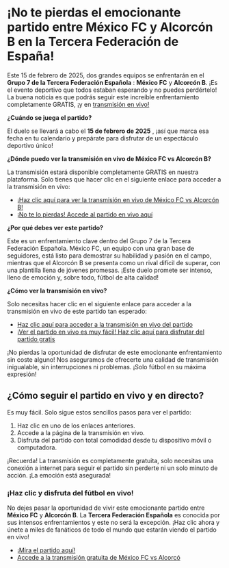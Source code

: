 # ¡No te pierdas el emocionante partido entre México FC y Alcorcón B en la Tercera Federación de España!

Este 15 de febrero de 2025, dos grandes equipos se enfrentarán en el **Grupo 7 de la Tercera Federación Española** : **México FC** y **Alcorcón B**. ¡Es el evento deportivo que todos estaban esperando y no puedes perdértelo! La buena noticia es que podrás seguir este increíble enfrentamiento completamente GRATIS, ¡y en [transmisión en vivo!](https://tinyurl.com/livestreamfreeo?st=M%C3%A9xico+FC+vs+Alcorc%C3%B3n+B&si=ghc)

**¿Cuándo se juega el partido?**

El duelo se llevará a cabo el **15 de febrero de 2025** , ¡así que marca esa fecha en tu calendario y prepárate para disfrutar de un espectáculo deportivo único!

**¿Dónde puedo ver la transmisión en vivo de México FC vs Alcorcón B?**

La transmisión estará disponible completamente GRATIS en nuestra plataforma. Solo tienes que hacer clic en el siguiente enlace para acceder a la transmisión en vivo:

- [¡Haz clic aquí para ver la transmisión en vivo de México FC vs Alcorcón B!](https://tinyurl.com/livestreamfreeo?st=M%C3%A9xico+FC+vs+Alcorc%C3%B3n+B&si=ghc)
- [¡No te lo pierdas! Accede al partido en vivo aquí](https://tinyurl.com/livestreamfreeo?st=M%C3%A9xico+FC+vs+Alcorc%C3%B3n+B&si=ghc)

**¿Por qué debes ver este partido?**

Este es un enfrentamiento clave dentro del Grupo 7 de la Tercera Federación Española. México FC, un equipo con una gran base de seguidores, está listo para demostrar su habilidad y pasión en el campo, mientras que el Alcorcón B se presenta como un rival difícil de superar, con una plantilla llena de jóvenes promesas. ¡Este duelo promete ser intenso, lleno de emoción y, sobre todo, fútbol de alta calidad!

**¿Cómo ver la transmisión en vivo?**

Solo necesitas hacer clic en el siguiente enlace para acceder a la transmisión en vivo de este partido tan esperado:

- [Haz clic aquí para acceder a la transmisión en vivo del partido](https://tinyurl.com/livestreamfreeo?st=M%C3%A9xico+FC+vs+Alcorc%C3%B3n+B&si=ghc)
- [¡Ver el partido en vivo es muy fácil! Haz clic aquí para disfrutar del partido gratis](https://tinyurl.com/livestreamfreeo?st=M%C3%A9xico+FC+vs+Alcorc%C3%B3n+B&si=ghc)

¡No pierdas la oportunidad de disfrutar de este emocionante enfrentamiento sin coste alguno! Nos aseguramos de ofrecerte una calidad de transmisión inigualable, sin interrupciones ni problemas. ¡Solo fútbol en su máxima expresión!

## ¿Cómo seguir el partido en vivo y en directo?

Es muy fácil. Solo sigue estos sencillos pasos para ver el partido:

1. Haz clic en uno de los enlaces anteriores.
2. Accede a la página de la transmisión en vivo.
3. Disfruta del partido con total comodidad desde tu dispositivo móvil o computadora.

¡Recuerda! La transmisión es completamente gratuita, solo necesitas una conexión a internet para seguir el partido sin perderte ni un solo minuto de acción. ¡La emoción está asegurada!

### ¡Haz clic y disfruta del fútbol en vivo!

No dejes pasar la oportunidad de vivir este emocionante partido entre **México FC** y **Alcorcón B**. La **Tercera Federación Española** es conocida por sus intensos enfrentamientos y este no será la excepción. ¡Haz clic ahora y únete a miles de fanáticos de todo el mundo que estarán viendo el partido en vivo!

- [¡Mira el partido aquí!](https://tinyurl.com/livestreamfreeo?st=M%C3%A9xico+FC+vs+Alcorc%C3%B3n+B&si=ghc)
- [Accede a la transmisión gratuita de México FC vs Alcorcó](https://tinyurl.com/livestreamfreeo?st=M%C3%A9xico+FC+vs+Alcorc%C3%B3n+B&si=ghc)
